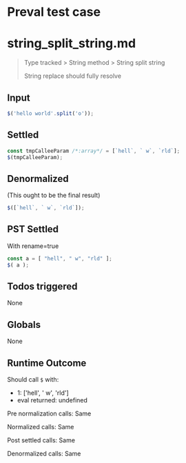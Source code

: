 # Preval test case

# string_split_string.md

> Type tracked > String method > String split string
>
> String replace should fully resolve

## Input

`````js filename=intro
$('hello world'.split('o'));
`````


## Settled


`````js filename=intro
const tmpCalleeParam /*:array*/ = [`hell`, ` w`, `rld`];
$(tmpCalleeParam);
`````


## Denormalized
(This ought to be the final result)

`````js filename=intro
$([`hell`, ` w`, `rld`]);
`````


## PST Settled
With rename=true

`````js filename=intro
const a = [ "hell", " w", "rld" ];
$( a );
`````


## Todos triggered


None


## Globals


None


## Runtime Outcome


Should call `$` with:
 - 1: ['hell', ' w', 'rld']
 - eval returned: undefined

Pre normalization calls: Same

Normalized calls: Same

Post settled calls: Same

Denormalized calls: Same
